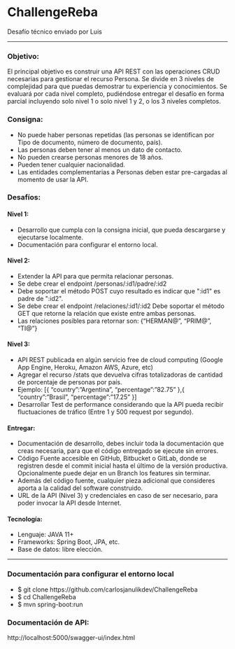 # ChallengeReba
Desafío técnico enviado por Luis

<hr/>

### Objetivo:
El principal objetivo es construir una API REST con las operaciones CRUD
necesarias para gestionar el recurso Persona.
Se divide en 3 niveles de complejidad para que puedas demostrar tu experiencia y
conocimientos.
Se evaluará por cada nivel completo, pudiéndose entregar el desafío en forma
parcial incluyendo solo nivel 1 o solo nivel 1 y 2, o los 3 niveles completos.

### Consigna: 
<ul>
<li> No puede haber personas repetidas (las personas se identifican por Tipo de
documento, número de documento, país).</li>
<li> Las personas deben tener al menos un dato de contacto.</li>
<li> No pueden crearse personas menores de 18 años.</li>
<li> Pueden tener cualquier nacionalidad.</li>
<li>Las entidades complementarias a Personas deben estar pre-cargadas al
momento de usar la API.</li>
</ul>

### Desafíos:
#### Nivel 1:
<ul>
<li> Desarrollo que cumpla con la consigna inicial, que pueda
descargarse y ejecutarse localmente.</li>
<li> Documentación para configurar el entorno local.</li>
</ul>

#### Nivel 2:
<ul>
<li> Extender la API para que permita relacionar personas.</li>
<li> Se debe crear el endpoint /personas/:id1/padre/:id2</li>
<li> Debe soportar el método POST cuyo resultado es indicar
que ":id1" es padre de ":id2".</li>
<li> Se debe crear el endpoint /relaciones/:id1/:id2
Debe soportar el método GET que retorne la relación que
existe entre ambas personas.</li>
<li> Las relaciones posibles para retornar son: {“HERMAN@”, “PRIM@”,
“TI@”}</li>
</ul>

#### Nivel 3:
<ul>
<li> API REST publicada en algún servicio free de cloud computing
(Google App Engine, Heroku, Amazon AWS, Azure, etc)</li>
<li> Agregar el recurso /stats que devuelva cifras totalizadoras de
cantidad de porcentaje de personas por país.</li>
<li> Ejemplo:
[{
“country”:”Argentina”,
“percentage”:”82.75”
},{
“country”:”Brasil”,
“percentage”:”17.25”
}]</li>
<li> Desarrollar Test de performance considerando que la API pueda
recibir fluctuaciones de tráfico (Entre 1 y 500 request por
segundo).</li>
</ul>

#### Entregar:
<ul>
<li> Documentación de desarrollo, debes incluir toda la documentación que creas
necesaria, para que el código entregado se ejecute sin errores.</li>
<li> Código Fuente accesible en GitHub, Bitbucket o GitLab, donde se registren
desde el commit inicial hasta el último de la versión productiva.</li>
Opcionalmente puede dejar en un Branch los features sin terminar.</li>
<li> Además del código fuente, cualquier pieza adicional que consideres aporta a
la calidad del software construido.</li>
<li> URL de la API (Nivel 3) y credenciales en caso de ser necesario, para poder
invocar la API desde Internet.</li>
</ul>

#### Tecnología:

<ul>
<li> Lenguaje: JAVA 11+</li>
<li> Frameworks: Spring Boot, JPA, etc.</li>
<li> Base de datos: libre elección.</li>
</ul>

<hr/>

### Documentación para configurar el entorno local
<ul>
<li> $ git clone https://github.com/carlosjanulikdev/ChallengeReba</li>
<li> $ cd ChallengeReba</li>
<li> $ mvn spring-boot:run</li>
</ul>

### Documentación de API:<br>
http://localhost:5000/swagger-ui/index.html